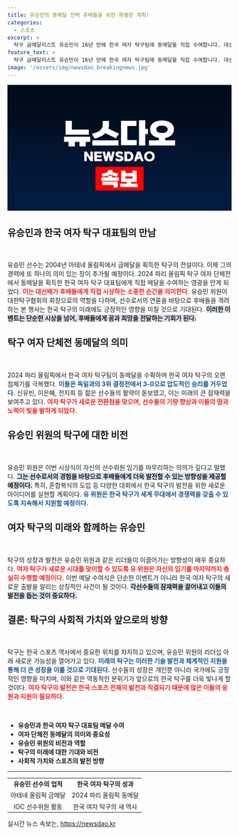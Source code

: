 ```yaml
---
title: 유승민의 동메달 전략 후배들을 위한 특별한 계획!
categories:
  - 스포츠
excerpt: >
  탁구 금메달리스트 유승민이 16년 만에 한국 여자 탁구팀에 동메달을 직접 수여합니다. 대선배가 시상식에 나서는 특별한 순간, 올림픽의 역사가 다시 쓰입니다!
feature_text: >
  탁구 금메달리스트 유승민이 16년 만에 한국 여자 탁구팀에 동메달을 직접 수여합니다. 대선배가 시상식에 나서는 특별한 순간, 올림픽의 역사가 다시 쓰입니다!
image: '/assets/img/newsdao_breakingnews.jpg'
---
```


<p><img src="/assets/img/newsdao_breakingnews.jpg" alt="koreaapp 속보" /></p>

<h2 data-ke-size="size26">유승민과 한국 여자 탁구 대표팀의 만남</h2>

<p data-ke-size="size16">&nbsp;</p>

<p>유승민 선수는 2004년 아테네 올림픽에서 금메달을 획득한 탁구의 전설이다. 이제 그의 경력에 또 하나의 의미 있는 장이 추가될 예정이다. 2024 파리 올림픽 탁구 여자 단체전에서 동메달을 획득한 한국 여자 탁구 대표팀에게 직접 메달을 수여하는 영광을 안게 되었다. <b><span style="color: #ee2323;">이는 대선배가 후배들에게 직접 시상하는 소중한 순간을 의미한다.</span></b> 유승민 위원이 대한탁구협회의 회장으로의 역할을 다하며, 선수로서의 연륜을 바탕으로 후배들을 격려하는 본 행사는 한국 탁구의 미래에도 긍정적인 영향을 미칠 것으로 기대된다. <b><span style="background-color: #21538527;">이러한 이벤트는 단순한 시상을 넘어, 후배들에게 꿈과 희망을 전달하는 기회가 된다.</span></b></p>

<h2 data-ke-size="size26">탁구 여자 단체전 동메달의 의미</h2>

<p data-ke-size="size16">&nbsp;</p>

<p>2024 파리 올림픽에서 한국 여자 탁구팀이 동메달을 수확하며 한국 여자 탁구의 오랜 침체기를 극복했다. <b><span style="color: #1a5490;">이들은 독일과의 3위 결정전에서 3-0으로 압도적인 승리를 거두었다.</span></b> 신유빈, 이은혜, 전지희 등 젊은 선수들의 활약이 돋보였고, 이는 미래의 큰 잠재력을 보여주고 있다. <b><span style="color: #ee2323;">여자 탁구가 새로운 전환점을 맞으며, 선수들의 기량 향상과 이들의 땀과 노력이 빛을 발하게 되었다.</span></b></p>

<h2 data-ke-size="size26">유승민 위원의 탁구에 대한 비전</h2>

<p data-ke-size="size16">&nbsp;</p>

<p>유승민 위원은 이번 시상식이 자신의 선수위원 임기를 마무리하는 의의가 깊다고 말했다. <b><span style="background-color: #21538527;">그는 선수로서의 경험을 바탕으로 후배들에게 더욱 발전할 수 있는 방향성을 제공할 예정이다.</span></b> 특히, 혼합복식의 도입 등 다양한 대회에서 한국 탁구의 발전을 위한 새로운 아이디어를 실현할 계획이다. <b><span style="color: #1a5490;">유 위원은 한국 탁구가 세계 무대에서 경쟁력을 갖출 수 있도록 지속해서 지원할 예정이다.</span></b></p>

<h2 data-ke-size="size26">여자 탁구의 미래와 함께하는 유승민</h2>

<p data-ke-size="size16">&nbsp;</p>

<p>탁구의 성장과 발전은 유승민 위원과 같은 리더들이 이끌어가는 방향성이 매우 중요하다. <b><span style="color: #ee2323;">여자 탁구가 새로운 시대를 맞이할 수 있도록 유 위원은 자신의 임기를 마지막까지 충실히 수행할 예정이다.</span></b> 이번 메달 수여식은 단순한 이벤트가 아니라 한국 여자 탁구의 새로운 출발을 알리는 상징적인 사건이 될 것이다. <b><span style="background-color: #21538527;">각선수들의 잠재력을 끌어내고 이들의 발전을 돕는 것이 중요하다.</span></b></p>

<h2 data-ke-size="size26">결론: 탁구의 사회적 가치와 앞으로의 방향</h2>

<p data-ke-size="size16">&nbsp;</p>

<p>탁구는 한국 스포츠 역사에서 중요한 위치를 차지하고 있으며, 유승민 위원의 리더십 아래 새로운 가능성을 열어가고 있다. <b><span style="color: #1a5490;">미래의 탁구는 이러한 기술 발전과 체계적인 지원을 통해 더 큰 성장을 이룰 것으로 기대된다.</span></b> 선수들의 성장은 개인뿐 아니라 국가에도 긍정적인 영향을 미치며, 이와 같은 역동적인 분위기가 앞으로의 한국 탁구를 더욱 빛나게 할 것이다. <b><span style="color: #ee2323;">여자 탁구의 발전은 한국 스포츠 전체의 발전과 직결되기 때문에 많은 이들의 응원과 지원이 필요하다.</span></b></p>

<p data-ke-size="size16">&nbsp;</p>

<ul>
<li><b>유승민과 한국 여자 탁구 대표팀 메달 수여</b></li>
<li><b>여자 단체전 동메달의 의미와 중요성</b></li>
<li><b>유승민 위원의 비전과 역할</b></li>
<li><b>탁구의 미래에 대한 기대와 비전</b></li>
<li><b>사회적 가치와 스포츠의 발전 방향</b></li>
</ul>

<hr>

<table style="width: 100%;">
<tr>
<td style="text-align: center; height: 17px;"><b>유승민 선수의 업적</b></td>
<td style="text-align: center; height: 17px;"><b>한국 여자 탁구의 성과</b></td>
</tr>
<tr>
<td style="text-align: center; height: 17px;">아테네 올림픽 금메달</td>
<td style="text-align: center; height: 17px;">2024 파리 올림픽 동메달</td>
</tr>
<tr>
<td style="text-align: center; height: 17px;">IOC 선수위원 활동</td>
<td style="text-align: center; height: 17px;">한국 여자 탁구의 새 역사</td>
</tr>
</table>
실시간 뉴스 속보는, <a href="https://newsdao.kr" rel="dofollow">https://newsdao.kr</a>


